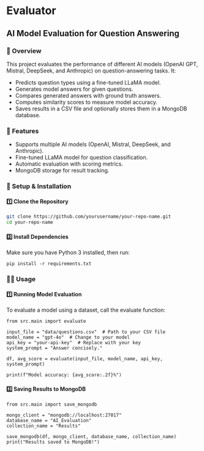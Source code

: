 # Evaluator
## AI Model Evaluation for Question Answering

### 📌 Overview
This project evaluates the performance of different AI models (OpenAI GPT, Mistral, DeepSeek, and Anthropic) 
on question-answering tasks. It:
- Predicts question types using a fine-tuned LLaMA model.
- Generates model answers for given questions.
- Compares generated answers with ground truth answers.
- Computes similarity scores to measure model accuracy.
- Saves results in a CSV file and optionally stores them in a MongoDB database.

### 🚀 Features
- Supports multiple AI models (OpenAI, Mistral, DeepSeek, and Anthropic).
- Fine-tuned LLaMA model for question classification.
- Automatic evaluation with scoring metrics.
- MongoDB storage for result tracking.

### 🔧 Setup & Installation

#### 1️⃣ Clone the Repository
```sh
git clone https://github.com/yourusername/your-repo-name.git
cd your-repo-name
```
#### 2️⃣ Install Dependencies

Make sure you have Python 3 installed, then run:

```pip install -r requirements.txt```

### 🏃‍♂️ Usage
#### 1️⃣ Running Model Evaluation
To evaluate a model using a dataset, call the evaluate function:
```
from src.main import evaluate

input_file = "data/questions.csv"  # Path to your CSV file
model_name = "gpt-4o"  # Change to your model
api_key = "your-api-key"  # Replace with your key
system_prompt = "Answer concisely."

df, avg_score = evaluate(input_file, model_name, api_key, system_prompt)

print(f"Model accuracy: {avg_score:.2f}%")
```

#### 2️⃣ Saving Results to MongoDB
```
from src.main import save_mongodb

mongo_client = "mongodb://localhost:27017"
database_name = "AI_Evaluation"
collection_name = "Results"

save_mongodb(df, mongo_client, database_name, collection_name)
print("Results saved to MongoDB!")
```
